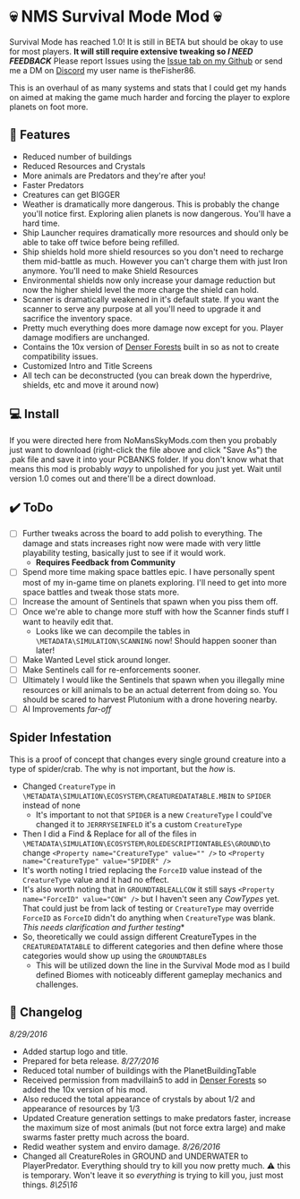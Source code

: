 :skull: NMS Survival Mode Mod :skull:
=====================
Survival Mode has reached 1.0!  It is still in BETA but should be okay to use for most players.  **It will still require extensive tweaking so _I NEED FEEDBACK_**  Please report Issues using the [Issue tab on my Github](https://github.com/theFisher86/_mod.SurvivalMode/issues) or send me a DM on [Discord](http://discordapp.com) my user name is theFisher86.

This is an overhaul of as many systems and stats that I could get my hands on aimed at making the game much harder and forcing the player to explore planets on foot more.

:star2: Features
-----
- Reduced number of buildings
- Reduced Resources and Crystals
- More animals are Predators and they're after you!
- Faster Predators
- Creatures can get BIGGER
- Weather is dramatically more dangerous.  This is probably the change you'll notice first.  Exploring alien planets is now dangerous.  You'll have a hard time.
- Ship Launcher requires dramatically more resources and should only be able to take off twice before being refilled.
- Ship shields hold more shield resources so you don't need to recharge them mid-battle as much.  However you can't charge them with just Iron anymore.  You'll need to make Shield Resources
- Environmental shields now only increase your damage reduction but now the higher shield level the more charge the shield can hold.
- Scanner is dramatically weakened in it's default state.  If you want the scanner to serve any purpose at all you'll need to upgrade it and sacrifice the inventory space.
- Pretty much everything does more damage now except for you.  Player damage modifiers are unchanged.
- Contains the 10x version of [Denser Forests](http://nomansskymods.com/mods/denser-forests-packed/) built in so as not to create compatibility issues.
- Customized Intro and Title Screens
- All tech can be deconstructed (you can break down the hyperdrive, shields, etc and move it around now)

:computer: Install
-----
If you were directed here from NoMansSkyMods.com then you probably just want to download (right-click the file above and click "Save As") the .pak file and save it into your PCBANKS folder.  If you don't know what that means this mod is probably *wayy* to unpolished for you just yet.  Wait until version 1.0 comes out and there'll be a direct download. 

## :heavy_check_mark: ToDo
- [ ] Further tweaks across the board to add polish to everything.  The damage and stats increases right now were made with very little playability testing, basically just to see if it would work.
  - **Requires Feedback from Community**
- [ ] Spend more time making space battles epic.  I have personally spent most of my in-game time on planets exploring.  I'll need to get into more space battles and tweak those stats more.
- [ ] Increase the amount of Sentinels that spawn when you piss them off.
- [ ] Once we're able to change more stuff with how the Scanner finds stuff I want to heavily edit that.
  - Looks like we can decompile the tables in `\METADATA\SIMULATION\SCANNING` now!  Should happen sooner than later!
- [ ] Make Wanted Level stick around longer.
- [ ] Make Sentinels call for re-enforcements sooner.
- [ ] Ultimately I would like the Sentinels that spawn when you illegally mine resources or kill animals to be an actual deterrent from doing so.  You should be scared to harvest Plutonium with a drone hovering nearby.
- [ ] AI Improvements *far-off*
 
Spider Infestation
---------
This is a proof of concept that changes every single ground creature into a type of spider/crab.  The why is not important, but the *how* is.
- Changed `CreatureType` in `\METADATA\SIMULATION\ECOSYSTEM\CREATUREDATATABLE.MBIN` to `SPIDER` instead of none
  - It's important to not that `SPIDER` is a new `CreatureType` I could've changed it to `JERRRYSEINFELD` it's a custom `CreatureType`
- Then I did a Find & Replace for all of the files in `\METADATA\SIMULATION\ECOSYSTEM\ROLEDESCRIPTIONTABLES\GROUND\`to change `<Property name="CreatureType" value="" />` to `<Property name="CreatureType" value="SPIDER" />`
- It's worth noting I tried replacing the `ForceID` value instead of the `CreatureType` value and it had no effect.
- It's also worth noting that in `GROUNDTABLEALLCOW` it still says `<Property name="ForceID" value="COW" />` but I haven't seen any *CowTypes* yet.  That could just be from lack of testing or `CreatureType` may override `ForceID` as `ForceID` didn't do anything when `CreatureType` was blank.  *This needs clarification and further testing**
- So, theoretically we could assign different CreatureTypes in the `CREATUREDATATABLE` to different categories and then define where those categories would show up using the `GROUNDTABLE`s
  - This will be utilized down the line in the Survival Mode mod as I build defined Biomes with noticeably different gameplay mechanics and challenges.

:memo: Changelog
---------
_8/29/2016_
- Added startup logo and title.
- Prepared for beta release.
_8/27/2016_
- Reduced total number of buildings with the PlanetBuildingTable
- Received permission from madvillain5 to add in [Denser Forests](http://nomansskymods.com/mods/denser-forests-packed/) so added the 10x version of his mod.
- Also reduced the total appearance of crystals by about 1/2 and appearance of resources by 1/3
- Updated Creature generation settings to make predators faster, increase the maximum size of most animals (but not force extra large) and make swarms faster pretty much across the board.
- Redid weather system and enviro damage.
_8/26/2016_
- Changed all CreatureRoles in GROUND and UNDERWATER to PlayerPredator.  Everything should try to kill you now pretty much. :warning: this is temporary.  Won't leave it so *everything* is trying to kill you, just most things.
_8\25\16_
